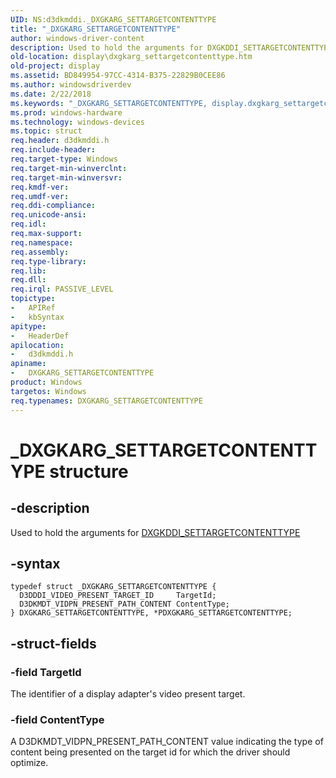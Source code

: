 ```yaml
---
UID: NS:d3dkmddi._DXGKARG_SETTARGETCONTENTTYPE
title: "_DXGKARG_SETTARGETCONTENTTYPE"
author: windows-driver-content
description: Used to hold the arguments for DXGKDDI_SETTARGETCONTENTTYPE.
old-location: display\dxgkarg_settargetcontenttype.htm
old-project: display
ms.assetid: BD849954-97CC-4314-B375-22829B0CEE86
ms.author: windowsdriverdev
ms.date: 2/22/2018
ms.keywords: "_DXGKARG_SETTARGETCONTENTTYPE, display.dxgkarg_settargetcontenttype, PDXGKARG_SETTARGETCONTENTTYPE structure pointer [Display Devices], DXGKARG_SETTARGETCONTENTTYPE, PDXGKARG_SETTARGETCONTENTTYPE, DXGKARG_SETTARGETCONTENTTYPE structure [Display Devices], d3dkmddi/DXGKARG_SETTARGETCONTENTTYPE, d3dkmddi/PDXGKARG_SETTARGETCONTENTTYPE"
ms.prod: windows-hardware
ms.technology: windows-devices
ms.topic: struct
req.header: d3dkmddi.h
req.include-header: 
req.target-type: Windows
req.target-min-winverclnt: 
req.target-min-winversvr: 
req.kmdf-ver: 
req.umdf-ver: 
req.ddi-compliance: 
req.unicode-ansi: 
req.idl: 
req.max-support: 
req.namespace: 
req.assembly: 
req.type-library: 
req.lib: 
req.dll: 
req.irql: PASSIVE_LEVEL
topictype:
-	APIRef
-	kbSyntax
apitype:
-	HeaderDef
apilocation:
-	d3dkmddi.h
apiname:
-	DXGKARG_SETTARGETCONTENTTYPE
product: Windows
targetos: Windows
req.typenames: DXGKARG_SETTARGETCONTENTTYPE
---
```


# _DXGKARG_SETTARGETCONTENTTYPE structure


## -description


Used to hold the arguments for <a href="..\d3dkmddi\nc-d3dkmddi-dxgkddi_settargetcontenttype.md">DXGKDDI_SETTARGETCONTENTTYPE</a>



## -syntax


````
typedef struct _DXGKARG_SETTARGETCONTENTTYPE {
  D3DDDI_VIDEO_PRESENT_TARGET_ID     TargetId;
  D3DKMDT_VIDPN_PRESENT_PATH_CONTENT ContentType;
} DXGKARG_SETTARGETCONTENTTYPE, *PDXGKARG_SETTARGETCONTENTTYPE;
````


## -struct-fields




### -field TargetId

The identifier of a display adapter's video present target.


### -field ContentType

A D3DKMDT_VIDPN_PRESENT_PATH_CONTENT value indicating the type of content being presented on the target id for which the driver should optimize.

